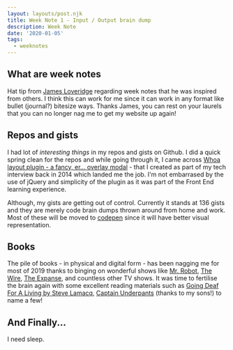 ```yaml
---
layout: layouts/post.njk
title: Week Note 1 - Input / Output brain dump
description: Week Note
date: '2020-01-05'
tags:
  - weeknotes
---
```


## What are week notes

Hat tip from [James Loveridge](https://jamesloveridge.dev) regarding week notes that he was inspired from others. I think this can work for me since it can work in any format like bullet (journal?) bitesize ways. Thanks James, you can rest on your laurels that you can no longer nag me to get my website up again!

## Repos and gists

I had lot of _interesting things_ in my repos and gists on Github. I did a quick spring clean for the repos and while going through it, I came across [Whoa layout plugin - a fancy, er... overlay modal](https://codepen.io/craigbutcher/pen/wvBqgar) - that I created as part of my tech interview back in 2014 which landed me the job. I'm not embarrased by the use of jQuery and simplicity of the plugin as it was part of the Front End learning experience.

Although, my gists are getting out of control. Currently it stands at 136 gists and they are merely code brain dumps thrown around from home and work. Most of these will be moved to [codepen](https://codepen.io) since it will have better visual representation.

## Books

The pile of books - in physical and digital form - has been nagging me for most of 2019 thanks to binging on wonderful shows like  [Mr. Robot](https://www.imdb.com/title/tt4158110/?ref_=fn_al_tt_2), [The Wire](https://www.imdb.com/title/tt0306414/), [The Expanse](https://www.imdb.com/title/tt3230854/?ref_=fn_al_tt_1), and countless other TV shows. It was time to fertilise the brain again with some excellent reading materials such as [Going Deaf For A Living by Steve Lamacq](https://www.going-deaf-for-a-living.com/), [Captain Underpants](https://pilkey.com/series/captain-underpants) (thanks to my sons!) to name a few!

## And Finally...

I need sleep.
